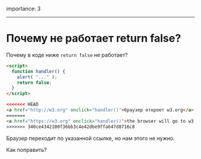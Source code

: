 importance: 3

---

# Почему не работает return false?

Почему в коде ниже `return false` не работает?

```html autorun run
<script>
  function handler() {
    alert( "..." );
    return false;
  }
</script>

<<<<<<< HEAD
<a href="http://w3.org" onclick="handler()">браузер откроет w3.org</a>
=======
<a href="https://w3.org" onclick="handler()">the browser will go to w3.org</a>
>>>>>>> 340ce4342100f36bb3c4e42dbe9ffa647d8716c8
```

Браузер переходит по указанной ссылке, но нам этого не нужно.

Как поправить?
